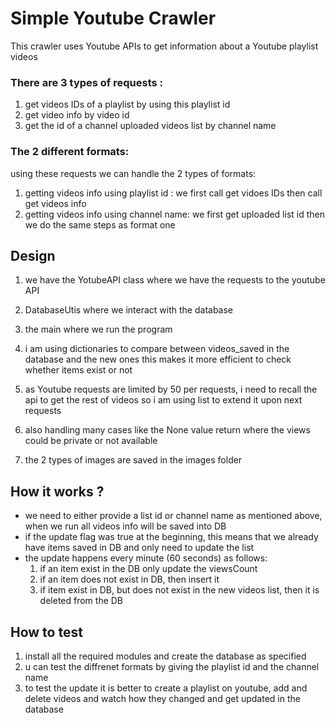 # Simple Youtube Crawler

This crawler uses Youtube APIs to get information about a Youtube playlist videos 

### There are 3 types of requests :

1. get videos IDs of a playlist by using this playlist id
2. get video info by video id 
3. get the id of a channel uploaded videos list by channel name


### The 2 different formats:

using these requests we can handle the 2 types of formats:
1. getting videos info using playlist id :
    we first call get vidoes IDs then call get videos info
2. getting videos info using channel name:
    we first get uploaded list id then we do the same steps as 
    format one

## Design

1. we have the YotubeAPI class where we have the requests to the youtube API

2. DatabaseUtis where we interact with the database 

3. the main where we run the program

4. i am using dictionaries to compare between videos_saved in the database and the new ones
 this makes it more efficient to check whether items exist or not

5. as Youtube requests are limited by 50 per requests, i need to recall the api to get the rest of videos so i am using list to extend it upon next requests 

6. also handling many cases like the None value return where the views could be private or not available

7. the 2 types of images are saved in the images folder 


## How it works ?

* we need to either provide a list id or channel name as mentioned above, 
when we run all videos info will be saved into DB
* if the update flag was true at the beginning, this means that we already have items saved in DB
and only need to update the list
* the update happens every minute (60 seconds) as follows:
    1. if an item exist in the DB only update the viewsCount
    2. if an item does not exist in DB, then insert it 
    3. if item exist in DB, but does not exist in the new videos list, then it is deleted from the DB

## How to test

1. install all the required modules and create the database as specified
2. u can test the diffrenet formats by giving the playlist id and the channel name
3. to test the update it is better to create a playlist on youtube, add and delete videos and watch how they
changed and get updated in the database

